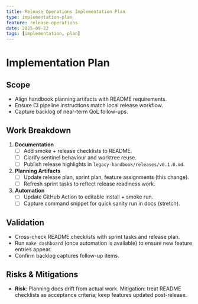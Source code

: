 ```yaml
---
title: Release Operations Implementation Plan
type: implementation-plan
feature: release-operations
date: 2025-09-22
tags: [implementation, plan]
---
```


# Implementation Plan

## Scope
- Align handbook planning artifacts with README requirements.
- Ensure CI pipeline instructions match local release workflow.
- Capture backlog of near-term QoL follow-ups.

## Work Breakdown
1. **Documentation**
   - [ ] Add smoke + release checklists to README.
   - [ ] Clarify sentinel behaviour and worktree reuse.
   - [ ] Publish release highlights in `legacy-handbook/releases/v0.1.0.md`.
2. **Planning Artifacts**
   - [ ] Update release plan, sprint plan, feature assignments (this change).
   - [ ] Refresh sprint tasks to reflect release readiness work.
3. **Automation**
   - [ ] Update GitHub Action to editable install + smoke run.
   - [ ] Capture command snippet for quick sanity run in docs (stretch).

## Validation
- Cross-check README checklists with sprint tasks and release plan.
- Run `make dashboard` (once automation is available) to ensure new feature entries appear.
- Confirm backlog captures follow-up items.

## Risks & Mitigations
- **Risk**: Planning docs drift from actual work. Mitigation: treat README checklists as acceptance criteria; keep features updated post-release.
